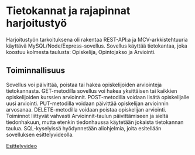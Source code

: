 # Tietokannat ja rajapinnat harjoitustyö

Harjoitustyön tarkoituksena oli rakentaa REST-API:a ja MCV-arkkistehtuuria käyttävä MySQL/Node/Express-sovellus. Sovellus käyttää tietokantaa, joka koostuu kolmesta taulusta: Opiskelija, Opintojakso ja Arviointi.

## Toiminnallisuus

Sovellus voi päivittää, poistaa tai hakea opiskelijoiden arviointeja tietokannasta. GET-metodilla sovellus voi hakea yksittäisen tai kaikkien opiskelijoiden kurssien arvioinnit. POST-metodilla voidaan lisätä opiskelijalle uusi arviointi. PUT-metodilla voidaan päivittää opiskelijan arvioinnin arvosanaa. DELETE-metodilla voidaan poistaa opiskelijan arviointi. Toiminnot liittyvät vahvasti Arvioinnit-taulun päivittämiseen ja sieltä tiedonhakuun, mutta etenkin tiedonhaussa käytetään jokaista tietokannan taulua. SQL-kyselyissä hyödynnetään aliohjelmia, joita esitellään sovelluksen esittelyvideolla.

<a href="https://drive.google.com/file/d/1OlL4qrP_J6FIc76YHSsxM708binSNGr5/view">Esittelyvideo
